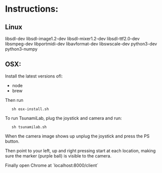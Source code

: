 # Instructions:
## Linux
libsdl-dev libsdl-image1.2-dev libsdl-mixer1.2-dev libsdl-ttf2.0-dev libsmpeg-dev libportmidi-dev libavformat-dev libswscale-dev python3-dev python3-numpy

## OSX:
Install the latest versions ofl:
* node
* brew

Then run 
```
   sh osx-install.sh
```

To run TsunamiLab, plug the joystick and camera and run:
```
   sh tsunamilab.sh
```

When the camera image shows up unplug the joystick and press the PS button. 

Then point to your left, up and right pressing start at each location, making sure the marker (purple ball) is visible to the camera.

Finally open Chrome at ´localhost:8000/client´


